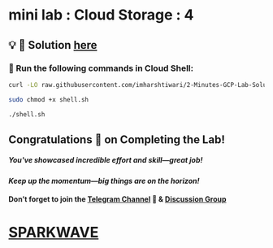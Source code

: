 # mini lab : Cloud Storage : 4

## 💡 🔑 Solution [here](https://www.youtube.com/@sparkwave.01)

### 🚀 Run the following commands in **Cloud Shell**:

```bash
curl -LO raw.githubusercontent.com/imharshtiwari/2-Minutes-GCP-Lab-Solutions/refs/heads/main/Mini%20lab%20Cloud%20Storage%204/shell.sh

sudo chmod +x shell.sh

./shell.sh
```

## Congratulations 🎉 on Completing the Lab!

##### You've showcased incredible effort and skill—great job!

#### *Keep up the momentum—big things are on the horizon!*

#### Don’t forget to join the [Telegram Channel](https://t.me/sparkwave.01) 📱 & [Discussion Group](https://t.me/sparkwave.01chats) 

# [SPARKWAVE](https://www.youtube.com/@sparkwave.01)
